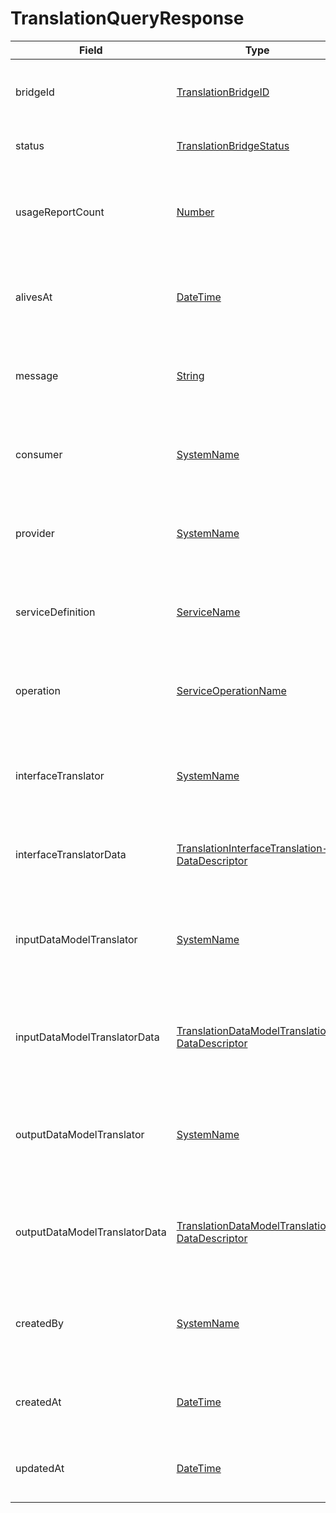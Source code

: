 # TranslationQueryResponse

Field | Type | Description
--- | --- | --- 
bridgeId | [TranslationBridgeID](../primitives.md#translationbridgeid) | Unique identifier of the translation bridge.
status | [TranslationBridgeStatus](../primitives.md#translationbridgestatus) | Status of the translation bridge.
usageReportCount | [Number](../primitives.md#number) | Information about how many times the translation bridge was used.
alivesAt | [DateTime](../primitives.md#datetime) | The moment when the translation bridge was used last time.
message | [String](../primitives.md#string) | Error message if the translation bridge is in error state.
consumer | [SystemName](../primitives.md#systemname) | The translation bridge is constructed for this consumer.
provider | [SystemName](../primitives.md#systemname) | The translation bridge is constructed to use this system.
serviceDefinition | [ServiceName](../primitives.md#servicename) | The translation bridge is constructed to use this service.
operation | [ServiceOperationName](../primitives.md#serviceoperationname) | The translation bridge is constructed to use this operation.
interfaceTranslator | [SystemName](../primitives.md#systemname) | The translation bridge is using this system as interface translator.
interfaceTranslatorData | [TranslationInterfaceTranslation- DataDescriptor](../data-models/translation-interface-translation-data-descriptor.md) | Additional information about the interface translator.
inputDataModelTranslator | [SystemName](../primitives.md#systemname) | The translation bridge is using this system as input data model translator.
inputDataModelTranslatorData | [TranslationDataModelTranslation- DataDescriptor](../data-models/translation-data-model-translation-data-descriptor.md) | Additional information about the data model translator for input translation.
outputDataModelTranslator | [SystemName](../primitives.md#systemname) | The translation bridge is using this system as output data model translator.
outputDataModelTranslatorData | [TranslationDataModelTranslation- DataDescriptor](../data-models/translation-data-model-translation-data-descriptor.md) | Additional information about the data model translator for output translation.
createdBy | [SystemName](../primitives.md#systemname) | The system that requested the translation bridge construction.
createdAt | [DateTime](../primitives.md#datetime) | Translation bridge was constructed at this timestamp.
updatedAt | [DateTime](../primitives.md#datetime) | Translation bridge was modified at this timestamp.
